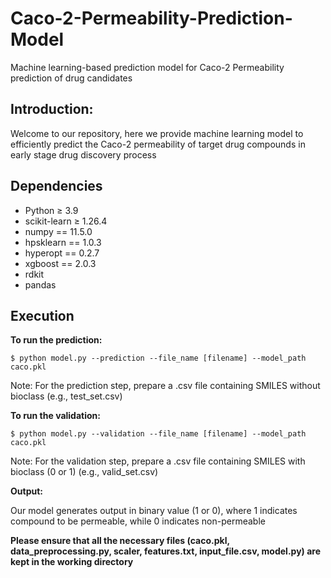 # Caco-2-Permeability-Prediction-Model
Machine learning-based prediction model for Caco-2 Permeability prediction of drug candidates

## Introduction: ## 

Welcome to our repository, here we provide machine learning model to efficiently predict the Caco-2 permeability of target drug compounds in early stage drug discovery process

## Dependencies ##

- Python ≥ 3.9
- scikit-learn ≥ 1.26.4
- numpy == 11.5.0
- hpsklearn == 1.0.3
- hyperopt == 0.2.7
- xgboost == 2.0.3
- rdkit
- pandas

## Execution ##
**To run the prediction:**

```
$ python model.py --prediction --file_name [filename] --model_path caco.pkl
```
Note: For the prediction step, prepare a .csv file containing SMILES without bioclass (e.g., test_set.csv)

**To run the validation:**

```
$ python model.py --validation --file_name [filename] --model_path caco.pkl
```
Note: For the validation step, prepare a .csv file containing SMILES with bioclass (0 or 1) (e.g., valid_set.csv)

**Output:**

Our model generates output in binary value (1 or 0), where 1 indicates compound to be permeable, while 0 indicates non-permeable

**Please ensure that all the necessary files (caco.pkl, data_preprocessing.py, scaler, features.txt, input_file.csv, model.py) are kept in the working directory**
